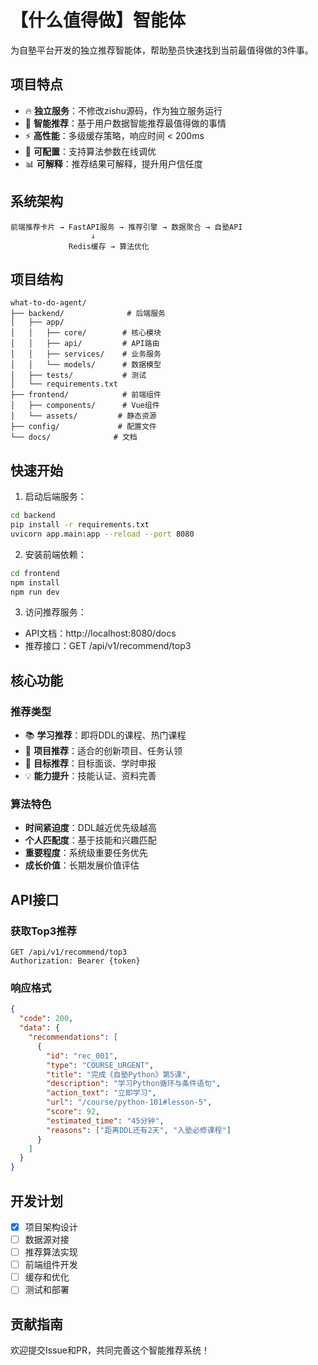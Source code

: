 # 【什么值得做】智能体

为自塾平台开发的独立推荐智能体，帮助塾员快速找到当前最值得做的3件事。

## 项目特点

- 🔥 **独立服务**：不修改zishu源码，作为独立服务运行
- 🎯 **智能推荐**：基于用户数据智能推荐最值得做的事情
- ⚡ **高性能**：多级缓存策略，响应时间 < 200ms
- 🔧 **可配置**：支持算法参数在线调优
- 📊 **可解释**：推荐结果可解释，提升用户信任度

## 系统架构

```
前端推荐卡片 → FastAPI服务 → 推荐引擎 → 数据聚合 → 自塾API
                  ↓
             Redis缓存 → 算法优化
```

## 项目结构

```
what-to-do-agent/
├── backend/              # 后端服务
│   ├── app/
│   │   ├── core/        # 核心模块
│   │   ├── api/         # API路由
│   │   ├── services/    # 业务服务
│   │   └── models/      # 数据模型
│   ├── tests/           # 测试
│   └── requirements.txt
├── frontend/            # 前端组件
│   ├── components/      # Vue组件
│   └── assets/         # 静态资源
├── config/             # 配置文件
└── docs/              # 文档
```

## 快速开始

1. 启动后端服务：
```bash
cd backend
pip install -r requirements.txt
uvicorn app.main:app --reload --port 8080
```

2. 安装前端依赖：
```bash
cd frontend
npm install
npm run dev
```

3. 访问推荐服务：
- API文档：http://localhost:8080/docs
- 推荐接口：GET /api/v1/recommend/top3

## 核心功能

### 推荐类型
- 📚 **学习推荐**：即将DDL的课程、热门课程
- 🚀 **项目推荐**：适合的创新项目、任务认领
- 🎯 **目标推荐**：目标面谈、学时申报
- 💡 **能力提升**：技能认证、资料完善

### 算法特色
- **时间紧迫度**：DDL越近优先级越高
- **个人匹配度**：基于技能和兴趣匹配
- **重要程度**：系统级重要任务优先
- **成长价值**：长期发展价值评估

## API接口

### 获取Top3推荐
```http
GET /api/v1/recommend/top3
Authorization: Bearer {token}
```

### 响应格式
```json
{
  "code": 200,
  "data": {
    "recommendations": [
      {
        "id": "rec_001",
        "type": "COURSE_URGENT",
        "title": "完成《自塾Python》第5课",
        "description": "学习Python循环与条件语句",
        "action_text": "立即学习",
        "url": "/course/python-101#lesson-5",
        "score": 92,
        "estimated_time": "45分钟",
        "reasons": ["距离DDL还有2天", "入塾必修课程"]
      }
    ]
  }
}
```

## 开发计划

- [x] 项目架构设计
- [ ] 数据源对接
- [ ] 推荐算法实现
- [ ] 前端组件开发
- [ ] 缓存和优化
- [ ] 测试和部署

## 贡献指南

欢迎提交Issue和PR，共同完善这个智能推荐系统！